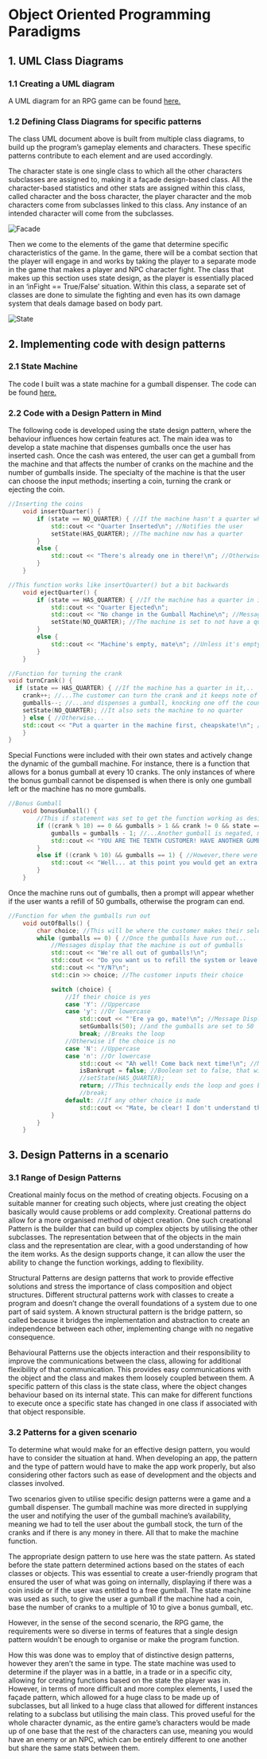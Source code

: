 # Object Oriented Programming Paradigms

## 1. UML Class Diagrams
### 1.1 Creating a UML diagram
A UML diagram for an RPG game can be found [here.](https://github.com/LBruni98/Object-Oriented-Programming-Paradigm/blob/master/The%20Citadel%20of%20Chaos%20-%20UML.png)

### 1.2 Defining Class Diagrams for specific patterns
The class UML document above is built from multiple class diagrams, to build up the program’s gameplay elements and characters. These specific patterns contribute to each element and are used accordingly.

The character state is one single class to which all the other characters subclasses are assigned to, making it a façade design-based class. All the character-based statistics and other stats are assigned within this class, called character and the boss character, the player character and the mob characters come from subclasses linked to this class. Any instance of an intended character will come from the subclasses.

![Facade](https://github.com/LBruni98/Object-Oriented-Programming-Paradigm/blob/master/Facade.PNG)

Then we come to the elements of the game that determine specific characteristics of the game. In the game, there will be a combat section that the player will engage in and works by taking the player to a separate mode in the game that makes a player and NPC character fight. The class that makes up this section uses state design, as the player is essentially placed in an ‘inFight == True/False’ situation. Within this class, a separate set of classes are done to simulate the fighting and even has its own damage system that deals damage based on body part.

![State](https://github.com/LBruni98/Object-Oriented-Programming-Paradigm/blob/master/State.PNG)

## 2. Implementing code with design patterns
### 2.1 State Machine
The code I built was a state machine for a gumball dispenser. The code can be found [here.](https://github.com/LBruni98/Gumball-State-Machine/blob/master/main.cpp)

### 2.2 Code with a Design Pattern in Mind
The following code is developed using the state design pattern, where the behaviour influences how certain features act. The main idea was to develop a state machine that dispenses gumballs once the user has inserted cash. Once the cash was entered, the user can get a gumball from the machine and that affects the number of cranks on the machine and the number of gumballs inside. The specialty of the machine is that the user can choose the input methods; inserting a coin, turning the crank or ejecting the coin.

```cpp
//Inserting the coins
	void insertQuarter() {
		if (state == NO_QUARTER) { //If the machine hasn't a quarter when the user inserts $0.25
			std::cout << "Quarter Inserted\n"; //Notifies the user
			setState(HAS_QUARTER); //The machine now has a quarter
		}
		else {
			std::cout << "There's already one in there!\n"; //Otherwise it will note that it has one in there
		}
	}
```

```cpp
//This function works like insertQuarter() but a bit backwards
	void ejectQuarter() {
		if (state == HAS_QUARTER) { //If the machine has a quarter in it and the user ejects...
			std::cout << "Quarter Ejected\n";
			std::cout << "No change in the Gumball Machine\n"; //Messages will note that the quarter is ejected
			setState(NO_QUARTER); //The machine is set to not have a quarter in it
		}
		else {
			std::cout << "Machine's empty, mate\n"; //Unless it's empty still, however, and the customer is notified
		}
	}
```

```cpp
//Function for turning the crank
void turnCrank() {
  if (state == HAS_QUARTER) { //If the machine has a quarter in it,..
    crank++; //...The customer can turn the crank and it keeps note of an added crank turn...
    gumballs--; //...and dispenses a gumball, knocking one off the counter
    setState(NO_QUARTER); //It also sets the machine to no quarter
	} else { //Otherwise...
    std::cout << "Put a quarter in the machine first, cheapskate!\n"; //...This message appears if the customer is trying to get a freebie
	}
}
```

Special Functions were included with their own states and actively change the dynamic of the gumball machine. For instance, there is a function that allows for a bonus gumball at every 10 cranks. The only instances of where the bonus gumball cannot be dispensed is when there is only one gumball left or the machine has no more gumballs.

```cpp
//Bonus Gumball
	void bonusGumball() {
		//This if statement was set to get the function working as desired
		if ((crank % 10) == 0 && gumballs > 1 && crank != 0 && state == 0) { //After every ten cranks and more than one gumball... and the crank isn't 0... AND the machine has no quarter in it...
			gumballs = gumballs - 1; //...Another gumball is negated, meaning one is given for free
			std::cout << "YOU ARE THE TENTH CUSTOMER! HAVE ANOTHER GUMBALL ON THE HOUSE!\n"; //The customer gets a nice message
		}
		else if ((crank % 10) && gumballs == 1) { //However,there were 10 cranks but only one gumball left...
			std::cout << "Well... at this point you would get an extra gumball but, we're down to one. Sorry, mate!"; //It only displays the message and only deposits one as usual
		}
	}
```

Once the machine runs out of gumballs, then a prompt will appear whether if the user wants a refill of 50 gumballs, otherwise the program can end.

```cpp
//Function for when the gumballs run out
	void outOfBalls() {
		char choice; //This will be where the customer makes their selection
		while (gumballs == 0) { //Once the gumballs have run out...
			//Messages display that the machine is out of gumballs
			std::cout << "We're all out of gumballs!\n";
			std::cout << "Do you want us to refill the system or leave it and come back next time?\n";
			std::cout << "Y/N?\n";
			std::cin >> choice; //The customer inputs their choice

			switch (choice) {
				//If their choice is yes
				case 'Y': //Uppercase
				case 'y': //Or lowercase
					std::cout << "'Ere ya go, mate!\n"; //Message Displays
					setGumballs(50); //and the gumballs are set to 50
					break; //Breaks the loop
				//Otherwise if the choice is no
				case 'N': //Uppercase
				case 'n': //Or lowercase
					std::cout << "Ah well! Come back next time!\n"; //Message Displays
					isBankrupt = false; //Boolean set to false, that will be used later
					//setState(HAS_QUARTER);
					return; //This technically ends the loop and goes back to the main
					//break;
				default: //If any other choice is made
					std::cout << "Mate, be clear! I don't understand that\n"; //Message tells the customer to get their head on straight
			}
		}
	}
```

## 3. Design Patterns in a scenario
### 3.1 Range of Design Patterns
Creational mainly focus on the method of creating objects. Focusing on a suitable manner for creating such objects, where just creating the object basically would cause problems or add complexity. Creational patterns do allow for a more organised method of object creation.
One such creational Pattern is the builder that can build up complex objects by utilising the other subclasses. The representation between that of the objects in the main class and the representation are clear, with a good understanding of how the item works. As the design supports change, it can allow the user the ability to change the function workings, adding to flexibility.

Structural Patterns are design patterns that work to provide effective solutions and stress the importance of class composition and object structures. Different structural patterns work with classes to create a program and doesn’t change the overall foundations of a system due to one part of said system.
A known structural pattern is the bridge pattern, so called because it bridges the implementation and abstraction to create an independence between each other, implementing change with no negative consequence.

Behavioural Patterns use the objects interaction and their responsibility to improve the communications between the class, allowing for additional flexibility of that communication. This provides easy communications with the object and the class and makes them loosely coupled between them.
A specific pattern of this class is the state class, where the object changes behaviour based on its internal state. This can make for different functions to execute once a specific state has changed in one class if associated with that object responsible.

### 3.2 Patterns for a given scenario
To determine what would make for an effective design pattern, you would have to consider the situation at hand. When developing an app, the pattern and the type of pattern would have to make the app work properly, but also considering other factors such as ease of development and the objects and classes involved.

Two scenarios given to utilise specific design patterns were a game and a gumball dispenser. The gumball machine was more directed in supplying the user and notifying the user of the gumball machine’s availability, meaning we had to tell the user about the gumball stock, the turn of the cranks and if there is any money in there. All that to make the machine function.

The appropriate design pattern to use here was the state pattern. As stated before the state pattern determined actions based on the states of each classes or objects. This was essential to create a user-friendly program that ensured the user of what was going on internally, displaying if there was a coin inside or if the user was entitled to a free gumball. The state machine was used as such, to give the user a gumball if the machine had a coin, base the number of cranks to a multiple of 10 to give a bonus gumball, etc.

However, in the sense of the second scenario, the RPG game, the requirements were so diverse in terms of features that a single design pattern wouldn’t be enough to organise or make the program function.

How this was done was to employ that of distinctive design patterns, however they aren’t the same in type. The state machine was used to determine if the player was in a battle, in a trade or in a specific city, allowing for creating functions based on the state the player was in. However, in terms of more difficult and more complex elements, I used the façade pattern, which allowed for a huge class to be made up of subclasses, but all linked to a huge class that allowed for different instances relating to a subclass but utilising the main class. This proved useful for the whole character dynamic, as the entire game’s characters would be made up of one base that the rest of the characters can use, meaning you would have an enemy or an NPC, which can be entirely different to one another but share the same stats between them.
